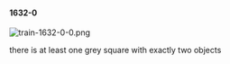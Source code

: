 #### 1632-0
![train-1632-0-0.png](https://github.com/lil-lab/nlvr/raw/master/nlvr/train/images/38/train-1632-0-0.png "train-1632-0-0.png")

there is at least one grey square with exactly two objects